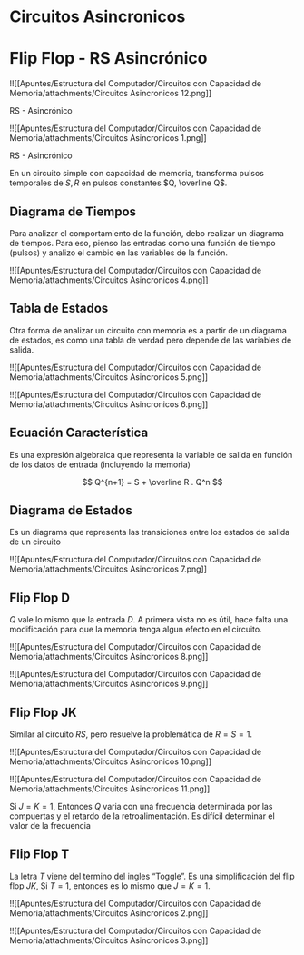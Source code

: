 # Circuitos Asincronicos

# Flip Flop - RS Asincrónico

!![[Apuntes/Estructura del Computador/Circuitos con Capacidad de Memoria/attachments/Circuitos Asincronicos 12.png]]

RS - Asincrónico

!![[Apuntes/Estructura del Computador/Circuitos con Capacidad de Memoria/attachments/Circuitos Asincronicos 1.png]]

RS - Asincrónico

En un circuito simple con capacidad de memoria, transforma pulsos temporales de $S, R$ en pulsos constantes $Q, \overline Q$. 

## Diagrama de Tiempos

Para analizar el comportamiento de la función, debo realizar un diagrama de tiempos. Para eso, pienso las entradas como una función de tiempo (pulsos) y analizo el cambio en las variables de la función. 

!![[Apuntes/Estructura del Computador/Circuitos con Capacidad de Memoria/attachments/Circuitos Asincronicos 4.png]]

## Tabla de Estados

Otra forma de analizar un circuito con memoria es a partir de un diagrama de estados, es como una tabla de verdad pero depende de las variables de salida.

!![[Apuntes/Estructura del Computador/Circuitos con Capacidad de Memoria/attachments/Circuitos Asincronicos 5.png]]

!![[Apuntes/Estructura del Computador/Circuitos con Capacidad de Memoria/attachments/Circuitos Asincronicos 6.png]]

## Ecuación Característica

Es una expresión algebraica que representa la variable de salida en función de los datos de entrada (incluyendo la memoria)

$$
Q^{n+1} = S + \overline R . Q^n
$$

## Diagrama de Estados

Es un diagrama que representa  las transiciones entre los estados de salida de un circuito

!![[Apuntes/Estructura del Computador/Circuitos con Capacidad de Memoria/attachments/Circuitos Asincronicos 7.png]]

## Flip Flop D

$Q$ vale lo mismo que la entrada $D$. A primera vista no es útil, hace falta una modificación para que la memoria tenga algun efecto en el circuito.

!![[Apuntes/Estructura del Computador/Circuitos con Capacidad de Memoria/attachments/Circuitos Asincronicos 8.png]]

!![[Apuntes/Estructura del Computador/Circuitos con Capacidad de Memoria/attachments/Circuitos Asincronicos 9.png]]

## Flip Flop JK

Similar al circuito $RS$, pero resuelve la problemática de $R{=}S{=}1$.

!![[Apuntes/Estructura del Computador/Circuitos con Capacidad de Memoria/attachments/Circuitos Asincronicos 10.png]]

!![[Apuntes/Estructura del Computador/Circuitos con Capacidad de Memoria/attachments/Circuitos Asincronicos 11.png]]

Si $J{=}K{=}1$, Entonces $Q$ varia con una frecuencia determinada por las compuertas y el retardo de la retroalimentación. Es difícil determinar el valor de la frecuencia

## Flip Flop T

La letra $T$ viene del termino del ingles “Toggle”. Es una simplificación del flip flop $JK$, Si $T{=}1$, entonces es lo mismo que $J{=}K{=}1$.

!![[Apuntes/Estructura del Computador/Circuitos con Capacidad de Memoria/attachments/Circuitos Asincronicos 2.png]]

!![[Apuntes/Estructura del Computador/Circuitos con Capacidad de Memoria/attachments/Circuitos Asincronicos 3.png]]